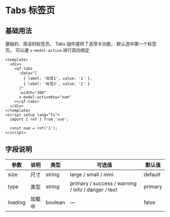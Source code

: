 # Tabs 标签页

## 基础用法

基础的、简洁的标签页。
Tabs 组件提供了选项卡功能， 默认选中第一个标签页。
可以通 <code>v-model:active</code> 进行双向绑定

<div class="example">
  <!-- <qf-tabs :data="[{label: '标签页1', value: "1"}, {label: '标签页2', value: "2"}]" :width="300">默认按钮</qf-tabs> -->
</div>

```vue
<template>
  <div>
    <qf-tabs
      :data="[
        { label: '标签1', value: '1' },
        { label: '标签2', value: '2' }
      ]"
      :width="300"
      v-model:activeKey="num"
    ></qf-tabs>
  </div>
</template>
<script setup lang="ts">
  import { ref } from 'vue';

  const num = ref('1');
</script>
```

## 字段说明

| 参数    | 说明   | 类型    | 可选值                                             | 默认值  |
| ------- | ------ | ------- | -------------------------------------------------- | ------- |
| size    | 尺寸   | string  | large / small / mini                               | default |
| type    | 类型   | string  | primary / success / warning / info / danger / text | primary |
| loading | 加载中 | boolean | —                                                  | false   |
